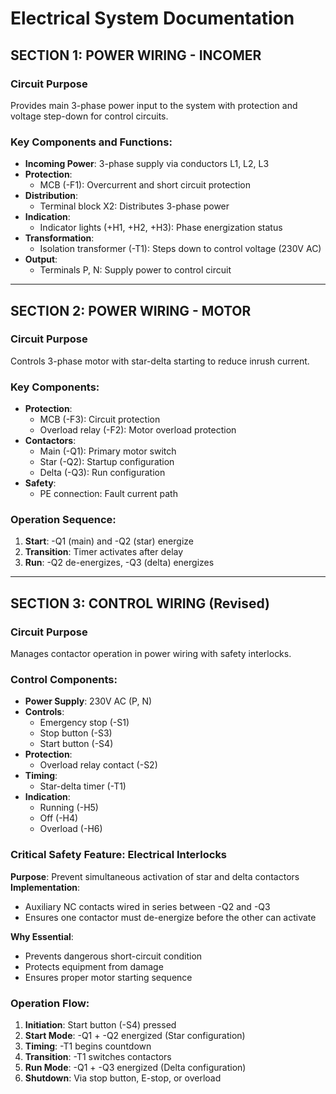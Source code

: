 # Electrical System Documentation

## SECTION 1: POWER WIRING - INCOMER

### Circuit Purpose
Provides main 3-phase power input to the system with protection and voltage step-down for control circuits.

### Key Components and Functions:
- **Incoming Power**: 3-phase supply via conductors L1, L2, L3
- **Protection**:
  - MCB (-F1): Overcurrent and short circuit protection
- **Distribution**:
  - Terminal block X2: Distributes 3-phase power
- **Indication**:
  - Indicator lights (+H1, +H2, +H3): Phase energization status
- **Transformation**:
  - Isolation transformer (-T1): Steps down to control voltage (230V AC)
- **Output**:
  - Terminals P, N: Supply power to control circuit

---

## SECTION 2: POWER WIRING - MOTOR

### Circuit Purpose
Controls 3-phase motor with star-delta starting to reduce inrush current.

### Key Components:
- **Protection**:
  - MCB (-F3): Circuit protection
  - Overload relay (-F2): Motor overload protection
- **Contactors**:
  - Main (-Q1): Primary motor switch
  - Star (-Q2): Startup configuration
  - Delta (-Q3): Run configuration
- **Safety**:
  - PE connection: Fault current path

### Operation Sequence:
1. **Start**: -Q1 (main) and -Q2 (star) energize
2. **Transition**: Timer activates after delay
3. **Run**: -Q2 de-energizes, -Q3 (delta) energizes

---

## SECTION 3: CONTROL WIRING (Revised)

### Circuit Purpose
Manages contactor operation in power wiring with safety interlocks.

### Control Components:
- **Power Supply**: 230V AC (P, N)
- **Controls**:
  - Emergency stop (-S1)
  - Stop button (-S3)
  - Start button (-S4)
- **Protection**:
  - Overload relay contact (-S2)
- **Timing**:
  - Star-delta timer (-T1)
- **Indication**:
  - Running (-H5)
  - Off (-H4)
  - Overload (-H6)

### Critical Safety Feature: Electrical Interlocks
**Purpose**: Prevent simultaneous activation of star and delta contactors  
**Implementation**:
- Auxiliary NC contacts wired in series between -Q2 and -Q3
- Ensures one contactor must de-energize before the other can activate

**Why Essential**:
- Prevents dangerous short-circuit condition
- Protects equipment from damage
- Ensures proper motor starting sequence

### Operation Flow:
1. **Initiation**: Start button (-S4) pressed
2. **Start Mode**: -Q1 + -Q2 energized (Star configuration)
3. **Timing**: -T1 begins countdown
4. **Transition**: -T1 switches contactors
5. **Run Mode**: -Q1 + -Q3 energized (Delta configuration)
6. **Shutdown**: Via stop button, E-stop, or overload

